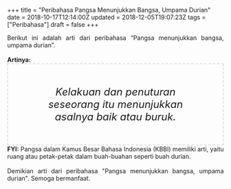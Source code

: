 +++
title = "Peribahasa Pangsa Menunjukkan Bangsa, Umpama Durian"
date = 2018-10-17T12:14:00Z
updated = 2018-12-05T19:07:23Z
tags = ["Peribahasa"]
draft = false
+++

<div dir="ltr" style="text-align: left;" trbidi="on"><div style="text-align: justify;">Berikut ini adalah arti dari peribahasa “Pangsa menunjukkan bangsa, umpama durian”.</div><br /><div style="text-align: justify;"><b>Artinya:</b></div><div style="border: 2px dashed #ddd; font-size: 24px; height: auto; margin: 0 auto; padding: 50px; text-align: center; width: auto;"><i>Kelakuan dan penuturan seseorang itu menunjukkan asalnya baik atau buruk.</i></div><div style="text-align: justify;"><b>FYI:</b> Pangsa dalam Kamus Besar Bahasa Indonesia (KBBI) memiliki arti, yaitu ruang atau petak-petak dalam buah-buahan seperti buah durian.<br /><br /></div><div style="text-align: justify;">Demikian arti dari peribahasa "Pangsa menunjukkan bangsa, umpama durian". Semoga bermanfaat.</div></div>
